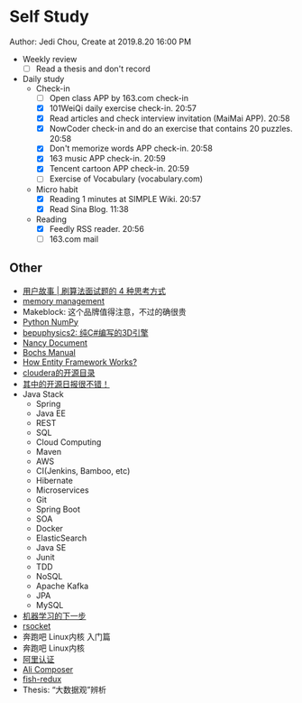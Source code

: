 # Self Study

Author: Jedi Chou, Create at 2019.8.20 16:00 PM

* Weekly review
  -[ ] Read a thesis and don't record

* Daily study
  * Check-in
    -[ ] Open class APP by 163.com check-in
    -[x] 101WeiQi daily exercise check-in. 20:57
    -[x] Read articles and check interview invitation (MaiMai APP). 20:58
    -[x] NowCoder check-in and do an exercise that contains 20 puzzles. 20:58
    -[x] Don't memorize words APP check-in. 20:58
    -[x] 163 music APP check-in. 20:59
    -[x] Tencent cartoon APP check-in. 20:59
    -[ ] Exercise of Vocabulary (vocabulary.com)

  * Micro habit
    -[x] Reading 1 minutes at SIMPLE Wiki. 20:57
    -[x] Read Sina Blog. 11:38

  * Reading
    -[x] Feedly RSS reader. 20:56
    -[ ] 163.com mail

## Other

* [用户故事 | 刷算法面试题的 4 种思考方式](https://www.infoq.cn/article/f0WU_2he3xAkPXYGPass)
* [memory management](https://www.memorymanagement.org/mmref/alloc.html)
* Makeblock: 这个品牌值得注意，不过的确很贵
* [Python NumPy](https://www.pythonprogramming.in/numpy-tutorial-with-examples-and-solutions.html)
* [bepuphysics2: 纯C#编写的3D引擎](https://github.com/bepu/bepuphysics2)
* [Nancy Document](https://github.com/NancyFx/Nancy/wiki/Documentation)
* [Bochs Manual](http://bochs.sourceforge.net/cgi-bin/topper.pl?name=New+Bochs+Documentation&url=http://bochs.sourceforge.net/doc/docbook/user/index.html)
* [How Entity Framework Works?](https://www.entityframeworktutorial.net/basics/how-entity-framework-works.aspx)
* [cloudera的开源目录](https://github.com/cloudera)
* [其中的开源日报很不错！](https://openingsource.org)
* Java Stack
  * Spring
  * Java EE
  * REST
  * SQL
  * Cloud Computing
  * Maven
  * AWS
  * CI(Jenkins, Bamboo, etc)
  * Hibernate
  * Microservices
  * Git
  * Spring Boot
  * SOA
  * Docker
  * ElasticSearch
  * Java SE
  * Junit
  * TDD
  * NoSQL
  * Apache Kafka
  * JPA
  * MySQL
* [机器学习的下一步](https://weibo.com/tv/v/HiD6Vut7Z?fid=1034:4344402395476073)
* [rsocket](http://rsocket.io/)
* 奔跑吧 Linux内核 入门篇
* 奔跑吧 Linux内核
* [阿里认证](https://edu.aliyun.com/certification)
* [Ali Composer](https://developer.aliyun.com/composer)
* [fish-redux](https://github.com/alibaba/fish-redux)
* Thesis: “大数据观”辨析
